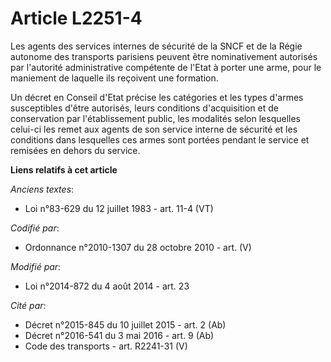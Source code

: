 # Article L2251-4

Les agents des services internes de sécurité de la SNCF et de la Régie autonome des transports parisiens peuvent être
nominativement autorisés par l'autorité administrative compétente de l'Etat à porter une arme, pour le maniement de laquelle
ils reçoivent une formation.

Un décret en Conseil d'Etat précise les catégories et les types d'armes susceptibles d'être autorisés, leurs conditions
d'acquisition et de conservation par l'établissement public, les modalités selon lesquelles celui-ci les remet aux agents de
son service interne de sécurité et les conditions dans lesquelles ces armes sont portées pendant le service et remisées en
dehors du service.

**Liens relatifs à cet article**

_Anciens textes_:

  - Loi n°83-629 du 12 juillet 1983 - art. 11-4 (VT)

_Codifié par_:

  - Ordonnance n°2010-1307 du 28 octobre 2010 - art. (V)

_Modifié par_:

  - Loi n°2014-872 du 4 août 2014 - art. 23

_Cité par_:

  - Décret n°2015-845 du 10 juillet 2015 - art. 2 (Ab)
  - Décret n°2016-541 du 3 mai 2016 - art. 9 (Ab)
  - Code des transports - art. R2241-31 (V)
